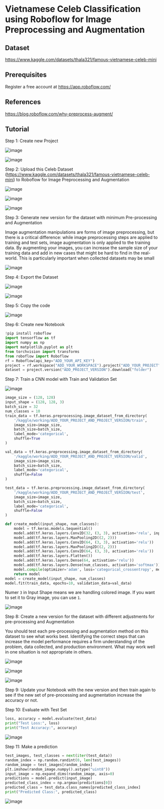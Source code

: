 # Vietnamese Celeb Classification using Roboflow for Image Preprocessing and Augmentation

## Dataset
https://www.kaggle.com/datasets/thala321/famous-vietnamese-celeb-mini

## Prerequisites
Register a free account at https://app.roboflow.com/

## References
https://blog.roboflow.com/why-preprocess-augment/

## Tutorial

Step 1: Create new Project

![image](https://github.com/hughiephan/DPL/assets/16631121/307eb057-1af4-429c-be8d-52e52b9cdcc0)

![image](https://github.com/hughiephan/DPL/assets/16631121/9435c558-3e58-414e-bfe5-e71f0226fa4b)

Step 2: Upload this Celeb Dataset (https://www.kaggle.com/datasets/thala321/famous-vietnamese-celeb-mini) to Roboflow for Image Preprocessing and Augmentation 

![image](https://github.com/hughiephan/DPL/assets/16631121/6e3ff2b0-f070-40ba-8055-b3da360e0a25)

![image](https://github.com/hughiephan/DPL/assets/16631121/aed2565d-f16e-4e8c-ba73-93eb7cebe37e)

![image](https://github.com/hughiephan/DPL/assets/16631121/7bc25a67-2a36-4422-8ecf-22819c1d2f38)

Step 3: Generate new version for the dataset with minimum Pre-processing and Augmentation

Image augmentation manipulations are forms of image preprocessing, but there is a critical difference: while image preprocessing steps are applied to training and test sets, image augmentation is only applied to the training data. By augmenting your images, you can increase the sample size of your training data and add in new cases that might be hard to find in the real-world. This is particularly important when collected datasets may be small

![image](https://github.com/hughiephan/DPL/assets/16631121/b73d1127-b7f0-4f22-a0ee-85ed46f7f0ba)

Step 4: Export the Dataset

![image](https://github.com/hughiephan/DPL/assets/16631121/e1c7e138-edd7-458a-a956-7ed621445bbe)

![image](https://github.com/hughiephan/DPL/assets/16631121/36d69c15-9c9f-4644-ab95-cb4336daa0b7)

Step 5: Copy the code

![image](https://github.com/hughiephan/DPL/assets/16631121/0eaef9df-3095-4e69-a1b1-000df6daec75)

Step 6: Create new Notebook
```py
!pip install roboflow
import tensorflow as tf
import numpy as np
import matplotlib.pyplot as plt
from torchvision import transforms
from roboflow import Roboflow
rf = Roboflow(api_key="ADD_YOUR_API_KEY")
project = rf.workspace("ADD_YOUR_WORKSPACE").project("ADD_YOUR_PROJECT")
dataset = project.version("ADD_PROJECT_VERSION").download("folder")
```

Step 7: Train a CNN model with Train and Validation Set

![image](https://github.com/hughiephan/DPL/assets/16631121/5c8bbc57-f8be-4de2-95b1-3936d590e359)

```py
image_size = (128, 128)
input_shape = (128, 128, 3)
batch_size = 32
num_classes = 10 
train_data = tf.keras.preprocessing.image_dataset_from_directory(
    '/kaggle/working/ADD_YOUR_PROJECT_AND_PROJECT_VERSION/train',
    image_size=image_size,
    batch_size=batch_size,
    label_mode='categorical',
    shuffle=True
)

val_data = tf.keras.preprocessing.image_dataset_from_directory(
    '/kaggle/working/ADD_YOUR_PROJECT_AND_PROJECT_VERSION/valid',
    image_size=image_size,
    batch_size=batch_size,
    label_mode='categorical',
    shuffle=False
)

test_data = tf.keras.preprocessing.image_dataset_from_directory(
    '/kaggle/working/ADD_YOUR_PROJECT_AND_PROJECT_VERSION/test',
    image_size=image_size,
    batch_size=batch_size,
    label_mode='categorical',
    shuffle=False
)

def create_model(input_shape, num_classes):
    model = tf.keras.models.Sequential()
    model.add(tf.keras.layers.Conv2D(32, (3, 3), activation='relu', input_shape=input_shape))
    model.add(tf.keras.layers.MaxPooling2D((2, 2)))
    model.add(tf.keras.layers.Conv2D(64, (3, 3), activation='relu'))
    model.add(tf.keras.layers.MaxPooling2D((2, 2)))
    model.add(tf.keras.layers.Conv2D(64, (3, 3), activation='relu'))
    model.add(tf.keras.layers.Flatten())
    model.add(tf.keras.layers.Dense(64, activation='relu'))
    model.add(tf.keras.layers.Dense(num_classes, activation='softmax'))
    model.compile(optimizer='adam', loss='categorical_crossentropy', metrics=['accuracy'])
    return model
model = create_model(input_shape, num_classes)
model.fit(train_data, epochs=10, validation_data=val_data)
```

Numer `3` in Input Shape means we are handling colored image. If you want to set it to Gray image, you can use `1`.

![image](https://github.com/hughiephan/DPL/assets/16631121/1a4a894f-29f2-41c0-b313-b5eafa1dcc19)


Step 8: Create a new version for the dataset with different adjustments for pre-processing and Augmentation 

You should test each pre-processing and augmentation method on this dataset to see what works best. Identifying the correct steps that can increase the model performance requires a firm understanding of the problem, data collected, and production environment. What may work well in one situation is not appropriate in others.

![image](https://github.com/hughiephan/DPL/assets/16631121/6361218b-f8e0-4917-aeea-7ca716b982a1)

![image](https://github.com/hughiephan/DPL/assets/16631121/0e2ebbf3-429c-485f-ae14-e0b2d913485e)

![image](https://github.com/hughiephan/DPL/assets/16631121/29deb0fa-201f-4992-83f6-b0f0ebdfbdb2)

Step 9: Update your Notebook with the new version and then train again to see if the new set of pre-processing and augmentation increase the accuracy or not.

Step 10: Evaluate with Test Set
```py
loss, accuracy = model.evaluate(test_data)
print("Test Loss:", loss)
print("Test Accuracy:", accuracy)
```

![image](https://github.com/hughiephan/DPL/assets/16631121/82577557-b27f-47dc-9fc2-a031dfd70f51)

Step 11: Make a prediction
```py
test_images, test_classes = next(iter(test_data))
random_index = np.random.randint(0, len(test_images))
random_image = test_images[random_index]
plt.imshow(random_image.numpy().astype("uint8"))
input_image = np.expand_dims(random_image, axis=0)
predictions = model.predict(input_image)
predicted_class_index = np.argmax(predictions[0])
predicted_class = test_data.class_names[predicted_class_index]
print("Predicted Class:", predicted_class)
```

![image](https://github.com/hughiephan/DPL/assets/16631121/a0b30a0c-4a59-42e3-81f1-65e6441f34d2)
